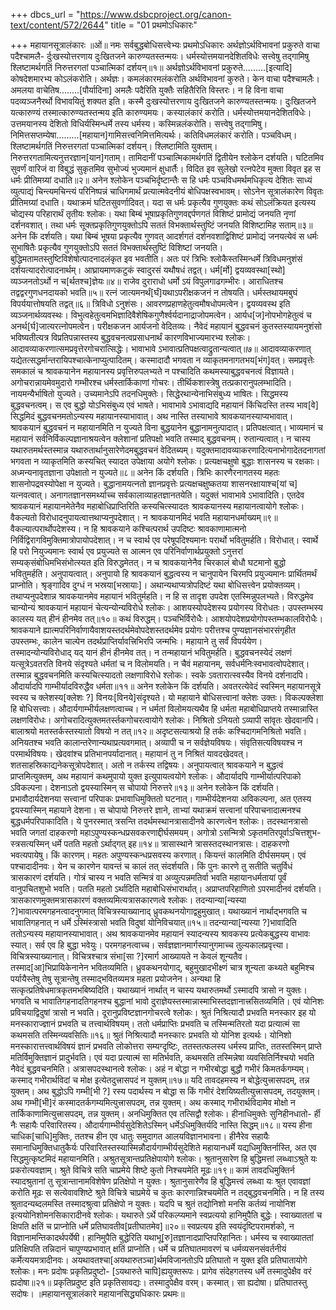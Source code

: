 +++
dbcs_url = "https://www.dsbcproject.org/canon-text/content/572/2644"
title = "01 प्रथमोऽधिकारः"

+++
महायानसूत्रालंकारः 
॥ओं॥
नमः सर्वबुद्धबोधिसत्त्वेभ्यः 
प्रथमोऽधिकारः 
अर्थज्ञोऽर्थविभावनां प्रकुरुते वाचा पदैश्चामलै-
र्दुःखस्योत्तरणाय दुःखितजने कारुण्यतस्तन्मयः। 
धर्मस्योत्तमयानदेशितविधेः सत्त्वेषु तद्‍गामिषु 
श्लिष्टामर्थगतिं निरुत्तरगतां पञ्चात्मिकां दर्शयन्॥१॥
अर्थज्ञोऽर्थविभावनां प्रकुरुते.........[इत्यादि] कोषदेशमारभ्य कोऽलंकरोति। अर्थज्ञः। कमलंकारमलंकरोति अर्थविभावनां कुरुते। केन वाचा पदैश्चामलैः। अमलया वाचेतिष........[पौर्यादिना] अमलैः पदैरिति युक्तैः सहितैरिति विस्तरः। न हि विना वाचा पदव्यञ्जनैरर्थो विभावयितुं शक्यत इति। कस्मै दुःखस्योत्तरणाय दुःखितजने कारुण्यतस्तन्मयः। दुःखितजने यत्कारुण्यं तस्मात्कारुण्यतस्तन्मय इति कारुण्यमयः। कस्यालंकारं करोति। धर्मस्योत्तमयानदेशितविधेः। उत्तमयानस्य देशितो विधिर्यस्मिन्धर्मे तस्य धर्मस्य। कस्मिन्नलंकरोति। सत्त्वेषु तद्‍गामिषु। निमित्तसप्तम्येषा.........[महायान]गामिसत्त्वनिमित्तमित्यर्थः। कतिविधमलंकारं करोति। पञ्चविधम्। श्लिष्टामर्थगतिं निरुत्तरगतां पञ्चात्मिकां दर्शयन्। श्लिष्टामिति युक्ताम्। निरुत्तरगतामित्यनुत्तरज्ञान[यान]गताम्। 
तामिदानीं पञ्चात्मिकामर्थगतिं द्वितीयेन श्लोकेन दर्शयति। 
घटितमिव सुवर्णं वारिजं वा विबुद्धं 
सुकृतमिव सुभोज्यं भुज्यमानं क्षुधार्तैः। 
विदित इव सुलेखो रत्नपेटेव मुक्ता 
विवृत इह स धर्मः प्रीतिमग्र्यां दधाति॥२॥
अनेन श्लोकेन पञ्चभिर्दृष्टान्तैः स हि धर्मः पञ्चविधमर्थमधिकृत्य देशितः साध्यं व्युत्पाद्यं चिन्त्यमचिन्त्यं परिनिष्पन्नं चाधिगमार्थं प्रत्यात्मवेदनीयं बोधिपक्षस्वभावम्। सोऽनेन सूत्रालंकारेण विवृतः प्रीतिमग्र्यां दधाति। यथाक्रमं घटितसुवर्णादिवत्। 
यदा स धर्मः प्रकृत्यैव गुणयुक्तः कथं सोऽलंक्रियत इत्यस्य चोद्यस्य परिहारार्थं तृतीयः श्लोकः। 
यथा बिम्बं भूषाप्रकृतिगुणवद्दर्पणगतं 
विशिष्टं प्रामोद्यं जनयति नृणां दर्शनवशात्। 
तथा धर्मः सूक्तप्रकृतिगुणयुक्तोऽपि सततं 
विभक्तार्थस्तुष्टिं जनयति विशिष्टामिह सताम्॥३॥ 
अनेन किं दर्शयति। यथा बिम्बं भूषया प्रकृत्यैव गुणवत् आदर्शगतं दर्शनवशाद्विशिष्टं प्रामोद्यं जनयत्येवं स धर्मः सुभाषितैः प्रकृत्यैव गुणयुक्तोऽपि सततं विभक्तार्थस्तुष्टिं विशिष्टां जनयति। बुद्धिमतामतस्तुष्टिविशेषोत्पादनादलंकृत इव भवतीति। 
अतः परं त्रिभिः श्लोकैस्तस्मिन्धर्मे त्रिविधमनुशंसं दर्शयत्यादरोत्पादनार्थम्। 
आघ्रायमाणकटुकं स्वादुरसं यथौषधं तद्वत्। 
धर्म[र्मो] द्वयव्यवस्था[स्थो] व्यञ्जनतोऽर्थो न च[र्थतश्च]ज्ञेयः॥४॥ 
राजेव दुराराधो धर्मो ऽयं विपुलगाढगम्भीरः। 
आराधितश्च तद्वद्वरगुणधनदायको भवति॥५॥
रत्नं जात्यमनर्थं[र्घं]यथाऽपरीक्षकजनं न तोषयति। 
धर्मस्तथायमबुघं विपर्ययात्तोषयति तद्वत्॥६॥ 
त्रिविधो ऽनुशंसः। आवरणप्रहाणहेतुत्वमौषधोपमत्वेन। द्वयव्यवस्थ इति व्यञ्जनार्थव्यवस्थः। विभुत्वहेतुत्वमभिज्ञादिवैशेषिकगुणैर्श्वर्यदानाद्राजोपमत्वेन। आर्यध[ज]नोपभोगहेतुत्वं च अनर्थ[र्घ]जात्यरत्नोपमत्वेन। परीक्षकजन आर्यजनो वेदितव्यः। 
नैवेदं महायानं बुद्धवचनं कुतस्तस्यायमनुशंसो भविष्यतीत्यत्र विप्रतिपन्नास्तस्य बुद्धवचनत्वप्रसाधनार्थं कारणविभाज्यमारभ्य श्लोकः। 
आदावव्याकरणात्समप्रवृत्तेरगोचरात्सिद्धेः। 
भावाभावे ऽभावात्प्रतिपक्षत्वाद्रुतान्यत्वात्॥७॥
आदावव्याकरणात् यद्येतत्सद्धर्मान्तरायिपश्चात्केनाप्युत्पादितम्। कस्मादादौ भगवता न व्याकृतमनागतभय[भंग]वत्। समप्रवृत्तेः समकालं च श्रावकयानेन महायानस्य प्रवृत्तिरुपलभ्यते न पश्चादिति कथमस्याबुद्धवचनत्वं विज्ञायते। अगोचरान्नायमेवमुदारो गम्भीरश्च धर्मस्तार्किकाणां गोचरः। तीर्थिकशास्त्रेषु तत्प्रकारानुपलम्भादिति। नायमन्यैर्भाषितो युज्यते। उच्यमानेऽपि तदनधिमुक्तेः। सिद्धेरथान्येनाभिसंबुध्य भाषितः। सिद्धमस्य बुद्धवचनत्वम्। स एव बुद्धो योऽभिसंबुध्य एवं भाषते। भावाभावे ऽभावाद्यदि महायानं किंचिदस्ति तस्य भाव[वे] सिद्धमिदं बुद्धवचनमतोऽन्यस्य महायानस्याभावात्। अथ नास्ति तस्याभावे श्रावकयानस्याप्यभावात्। श्रावकयानं बुद्धवचनं न महायानमिति न युज्यते विना बुद्धयानेन बुद्धानामनुत्पादात्। प्रतिपक्षत्वात्। भाव्यमानं च महायानं सर्वनिर्विकल्पज्ञानाश्रयत्वेन क्लेशानां प्रतिपक्षो भवति तस्माद् बुद्धवचनम्। रुतान्यत्वात्। न चास्य यथारुतमर्थस्तस्मान्न यथारुतार्थानुसारेणेदमबुद्धवचनं वेदितब्यम्। 
यदुक्तमादावव्याकरणादित्यनाभोगादेतदनागतां भगवता न व्याकृतमिति कस्यचित् स्यादत उपेक्षाया अयोगे श्लोकः। 
प्रत्यक्षचक्षुषो बुद्धाः शासनस्य च रक्षकाः। 
अध्मन्यनावृतज्ञाना उपेक्षातो न युज्यते॥८॥
अनेन किं दर्शयति। त्रिभिः कारणैरनागतस्य महतः शासनोपद्रवस्योपेक्षा न युज्यते। बुद्धानामयत्नतो ज्ञानप्रवृत्तेः प्रत्यक्षचक्षुष्कतया शासनरक्षायाश्च[यां च] यत्नवत्वात्। अनागतज्ञानसमर्थ्याच्च सर्वकालाव्याहतज्ञानतयेति। 
यदुक्तं भावाभावे ऽभावादिति। एतदेव श्रावकयानं महायानमेतेनैव महाबोधिप्राप्तिरिति कस्यचित्स्यादतः श्रावकयानस्य महायानत्वायोगे श्लोकः। 
वैकल्यतो विरोधादनुपायत्वात्तथाप्यनुपदेशात्। 
न श्रावकयानमिदं भवति महायानधर्माख्यम्॥९॥ 
वैकल्यात्परार्थोपदेशस्य। न हि श्रावकयाने कश्चित्परार्थ उपदिष्टः श्रावकाणामात्मनो निर्विद्विरागविमुक्तिमात्रोपायोपदेशात्। न च स्वार्थ एव परेषूपदिश्यमानः परार्थो भवितुमर्हति। विरोधात्। स्वार्थे हि परो नियुज्यमानः स्वार्थ एव प्रयुज्यते स आत्मन एव परिनिर्वाणार्थप्रयुक्तो ऽनुत्तरां सम्यक्‌संबोधिमभिसंभोत्स्यत इति विरुद्धमेतत्। न च श्रावकयानेनैव चिरकालं बोधौ घटमानो बुद्धो भवितुमर्हति। अनुपायत्वात्। अनुपायो हि श्रावकयानं बुद्धत्वस्य न चानुपायेन चिरमपि प्रयुज्यमानः प्रार्थितमर्थं प्राप्नोति। श्रृङ्गादिव दुग्धं न भस्रया[भस्रायाः]। अथान्यथाप्यत्रोपदिष्टं यथा बोधिसत्त्वेन प्रयोक्तव्यम्। तथाप्यनुपदेशान्न श्रावकयानमेव महायानं भवितुर्महति। न हि स तादृश उपदेश एतस्मिन्नुपलभ्यते। 
विरुद्धमेव चान्योन्यं श्रावकयानं महायानं चेत्यन्योन्यविरोधे श्लोकः। 
आशयस्योपदेशस्य प्रयोगस्य विरोधतः। 
उपस्तम्भस्य कालस्य यत् हीनं हीनमेव तत्॥१०॥
कथं विरुद्धम्। पञ्चभिर्विरोधैः। आशयोपदेशप्रयोगोपस्तम्भकालविरोधैः। श्रावकयाने ह्यात्मपरिनिर्वाणायैवाशयस्तदर्थमेवोपदेशस्तदर्थमेव प्रयोगः परीत्तश्च पुण्यज्ञानसंभारसंगृहीत उपस्तम्भः, कालेन चाल्पेन तदर्थप्राप्तिर्यावत्त्रिभिरपि जन्मभिः। महायाने तु सर्वं विपर्ययेण। तस्मादन्योन्यविरोधाद् यद् यानं हीनं हीनमेव तत्। न तन्महायानं भवितुमर्हति। 
बुद्धवचनस्येदं लक्षणं यत्सूत्रेऽवतरति विनये संदृश्यते धर्मतां च न विलोमयति। न चैवं महायानम्, सर्वधर्मनिःस्वभावत्वोपदेशात्। तस्मान्न बुद्धवचनमिति कस्यचित्स्यादतो लक्षणाविरोधे श्लोकः। 
स्वके ऽवतारात्स्वस्यैव विनये दर्शनादपि। 
औदार्यादपि गाम्भीर्यादविरुद्धैव धर्मता॥११॥
अनेन श्लोकेन किं दर्शयति। अवतरत्येवेदं स्वस्मिन् महायानसूत्रे स्वस्य च क्लेशस्य[क्लेशः ?] विनयः[विनये]संदृश्यते। यो महायाने बोधिसत्त्वानां क्लेशः उक्तः। विकल्पक्लेशा हि बोधिसत्त्वाः। औदार्यगाम्भीर्यलक्षणत्वाच्च। न धर्मतां विलोमयत्यथैव हि धर्मता महाबोधिप्राप्तये तस्मान्नास्ति लक्षणविरोधः। 
अगोचरादित्युक्तमतर्स्तकगोचरत्वायोगे श्लोकः। 
निश्रितो ऽनियतो ऽव्यापी सांवृतः खेदवानपि। 
बालाश्रयो मतस्तर्कस्तस्यातो विषयो न तत्॥१२॥
अदृष्टसत्याश्रयो हि तर्कः कश्चिदागमनिश्रितो भवति। अनियतश्च भवति कालान्तरेणान्यथाप्रत्यवगमात्। अव्यापी च न सर्वज्ञेयविषयः। संवृतिसत्यविषयश्च न परमार्थविषयः। खेदवांश्च प्रतिभानपर्यादानात्। महायानं तु न निश्रितं यावदखेदवत्। शतसाहस्रिकाद्यनेकसूत्रोपदेशात्। अतो न तर्कस्य तद्विषयः। 
अनुपायत्वात् श्रावकयाने न बुद्धत्वं प्राप्तमित्युक्तम्, अथ महायानं कथमुपायो युक्त इत्युपायत्वयोगे श्लोकः। 
औदार्यादपि गाम्भीर्यात्परिपाको ऽविकल्पना। 
देशनाऽतो द्वयस्यास्मिन् स चोपायो निरुत्तरे॥१३॥
अनेन श्लोकेन किं दर्शयति। प्रभावौदार्यदेशनया सत्त्वानां परिपाकः प्रभावाधिमुक्तितो घटनात्। गाम्भीर्यदेशनया अविकल्पना, अत एतस्य द्वयस्यास्मिन् महायाने देशना। स चोपायो निरुत्तरे ज्ञाने, ताभ्यां यथाक्रमं सत्त्वानां परिपाचनादात्मनश्च बुद्धधर्मपरिपाकादिति। 
ये पुनरस्मात् त्रसन्ति तदर्थमस्थानत्रासादीनवे कारणत्वेन श्लोकः। 
तदस्थानत्रासो भवति जगतां दाहकरणो
महाऽपुण्यस्कन्धप्रसवकरणाद्दीर्घसमयम्। 
अगोत्रो ऽसन्मित्रो ऽकृतमतिरपूर्वाऽचित्तशुभ-
स्त्रसत्यस्मिन् धर्मे पतति महतो ऽर्थाद्‍गत् इह॥१४॥
त्रासास्थाने त्रासस्तदस्थानत्रासः। दाहकरणो भवत्यपायेषु। किं कारणम्। महतः अपुण्यस्कन्धप्रसवस्य करणात्। कियन्तं कालमिति दीर्घसमयम्। एवं पश्चादादीनवः। येन च कारणेन यावन्तं च कालं तत् संदर्शयति। किं पुनः कारणे तु सतीति चतुर्विधं त्रासकारणं दर्शयति। गोत्रं चास्य न भवति सन्मित्रं वा अव्युत्पन्नमतिर्वा भवति महायानधर्मतायां पूर्वं वानुपचितशुभो भवति। पतति महतो ऽर्थादिति महाबोधिसंभारार्थात्। अप्राप्तपरिहाणितो ऽपरमादीनवं दर्शयति। 
त्रासकारणमुक्तमत्रासकारणं वक्तव्यमित्यत्रासकारणत्वे श्लोकः। 
तदन्यान्या[न्यस्या ?]भावात्परमगहनत्वादनुगमात् 
विचित्रस्याख्यानाद् ध्रुवकथनयोगाद्वहुमुखात्। 
यथाख्यानं नार्थाद्भगवति च भावातिगहनात् 
न धर्मे ऽस्मिंस्त्रासो भवति विदुषां योनिविचयात्॥१५॥
तदन्यान्या[न्यस्या ?]भावादिति ततोऽन्यस्य महायानस्याभावात्। अथ श्रावकयानमेव महायानं स्यादन्यस्य श्रावकस्य प्रत्येकबुद्धस्य वाभावः स्यात्। सर्व एव हि बुद्धा भवेयुः। परमगहनत्वाच्च। सर्वज्ञज्ञानमार्गस्यानुगमाच्च तुल्यकालप्रवृत्त्या। विचित्रस्याख्यानात्। विचित्रश्चात्र संभा[सा ?]रमार्ग आख्यायते न केवलं शून्यतैव। तस्माद[आ]भिप्रायिकेनानेन भवितव्यमिति। ध्रुवकथनयोगाद्, बहुमुखादभीक्ष्णं चात्र शून्यता कथ्यते बहुमिश्च पर्यायैस्तेषु तेषु सूत्रान्तेषु तस्माद्भवितव्यमत्र महता प्रयोजनेन। अन्यथा हि सत्कृत्प्रतिषेधमात्रकृतमभबिष्यदिति। यथाख्यानं नार्थात् न चास्य यथारुतमर्थो ऽस्मादपि त्रासो न युक्तः। भगवति च भावातिगहनादतिगहनश्च बुद्धानां भावो दुराज्ञेयस्तस्मान्नास्माभिस्तदज्ञानात्त्रसितव्यमिति। एवं योनिशः प्रविचयाद्विदुषां त्रासो न भवति। 
दूरानुप्रविष्टज्ञानगोचरत्वे श्लोकः। 
श्रुतं निश्रित्यादौ प्रभवति मनस्कार इह यो
मनस्काराज्ज्ञानं प्रभवति च तत्त्वार्थविषयम्। 
ततो धर्मप्राप्तिः प्रभवति च तस्मिन्मतिरतो 
यदा प्रत्यात्मं सा कथमसति तस्मिन्व्यवसितिः॥१६॥
श्रुतं निश्रित्यादौ मनस्कारः प्रभवति यो योनिश इत्यर्थः। योनिशो मनस्कारात्तत्त्वार्थविषयं ज्ञानं प्रभवति लोकोत्तरा सम्यग्दृष्टिः, ततस्तत्फलस्य धर्मस्य प्राप्तिः, ततस्तस्मिन् प्राप्ते मतिर्विमुक्तिज्ञानं प्रादुर्भवति। एवं यदा प्रत्यात्मं सा मतिर्भवति, कथमसति तस्मिन्नेषा व्यवसितिर्निश्चयो भवति नैवेदं बुद्धवचनमिति। 
अत्रासपदस्थानत्वे श्लोकः। 
अहं न बोद्धा न गभीरबोद्धा बुद्धौ गभीरं किमतर्कगम्यम्। 
कस्माद् गभीरार्थविदां च मोक्ष इत्येतदुत्त्रासपदं न युक्तम्॥१७॥
यदि तावदहमस्य न बोद्धेत्युत्त्रासपदम्, तन्न युक्तम्। अथ बुद्धोऽपि गम्भी[भी ?] रस्य पदार्थस्य न बोद्धा स किं गभीरं देशयिष्यतीत्युत्त्रासपदम्, तदयुक्तम्। अथ गम्भी[भी]रं कस्मादतर्कगम्यमित्युत्त्रासपदम्, तन्न युक्तम्। अथ कस्माद् गभीरार्थविदामेव मोक्षो न तार्किकाणामित्युत्त्रासपदम्, तन्न युक्तम्। 
अनधिमुक्तित एव तत्सिद्वौ श्लोकः। 
हीनाधिमुक्तेः सुनिहीनधातो-
र्ही नैः सहायैः परिवारितस्य। 
औदार्यगाम्भीर्यसुदेशितेऽस्मिन्
धर्मेऽधिमुक्तिर्यदि नास्ति सिद्धम्॥१८॥
यस्य हीना चाधिक[चाधि]मुक्तिः, ततश्च हीन एव धातुः समुदागत आलयविज्ञानभावना। हीनैरेव सहायैः समानाधिमुक्तिधातुकैर्यः परिवारितस्तस्यास्मिन्नौदार्यगाम्भीर्यसुदेशिते महायानधर्मे यद्यधिमुक्तिर्नास्ति, अत एव सिद्धमुत्कृष्टमिदं महायानमिति। 
अश्रुतसूत्रान्तप्रतिक्षेपायोगे श्लोकः। 
श्रुतानुसारेण हि बुद्धिमत्तां 
लब्ध्वाऽश्रुते यः प्रकरोत्यवज्ञाम्। 
श्रुते विचित्रे सति चाप्रमेये
शिष्टे कुतो निश्चयमेति मूढः॥१९॥
कामं तावदधिमुक्तिर्न स्यादश्रुतानां तु सूत्रान्तानामविशेषेण प्रतिक्षेपो न युक्तः। श्रुतानुसारेणैव हि बुद्धिमत्त्वं लब्ध्वा यः श्रुत  एवावज्ञां करोति मूढः स सत्येवावशिष्टे श्रुते विचित्रे चाप्रमेये च कुतः कारणान्निश्चयमेति न तद्‍बुद्धवचनमिति। न हि तस्य श्रुतादन्यब्दलमस्ति तस्मादश्रुत्वा प्रतिक्षेपो न युक्तः। 
यदपि च श्रुतं तद्योनिशो मनसि कर्तव्यं नायोनिश इत्ययोनिशोमनसिकारादीनवे श्लोकः। 
यथारुते ऽर्थे परिकल्प्यमाने
स्वप्रत्ययो हानिमुपैति बुद्धेः। 
स्वाख्याततां च क्षिपति क्षतिं च 
प्राप्नोति धर्मे प्रतिघावतीव[प्रतीघातमेव]॥२०॥
स्वप्रत्यय इति स्वयंदृष्टिपरामर्शको, न विज्ञानामन्तिकादर्थपर्येषी। हानिमुपैति बुद्धेरिति यथाभू[रु]तज्ञानादप्राप्तिपरिहानितः। धर्मस्य च स्वाख्याततां प्रतिक्षिपति तन्निदानं चापुण्यप्रभावात् क्षतिं प्राप्नोति। धर्मे च प्रतिघातमावरणं च धर्मव्यसनसंवर्तनीयं कर्मेत्ययमत्रादीनवः। 
अयथावतश्चा[अयथारुतञ्चा]र्थमविजानतोऽपि प्रतिघातो न युक्त इति प्रतिघातायोगे श्लोकः। 
मनः प्रदोषः प्रकृतिप्रदुष्टो-
[ऽयथारुते चापि]ह्ययुक्तरूपः। 
प्रागेव संदेहगतस्य धर्मे 
तस्मादुपेक्षैव वरं ह्यदोषा॥२१॥
प्रकृतिप्रदुष्ट इति प्रकृतिसावद्यः। तस्मादुपेक्षैव वरम्। कस्मात्। सा ह्यदोषा। प्रतिघातस्तु सदोषः। 
॥महायानसूत्रालंकारे महायानसिद्ध्यधिकारः प्रथमः॥
